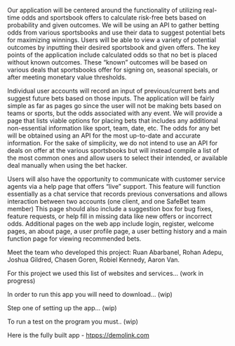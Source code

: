 Our application will be centered around the functionality of utilizing real-time odds and sportsbook offers to calculate risk-free bets based on probability and given outcomes. We will be using an API to gather betting odds from various sportsbooks and use their data to suggest potential bets for maximizing winnings. Users will be able to view a variety of potential outcomes by inputting their desired sportsbook and given offers. The key points of the application include calculated odds so that no bet is placed without known outcomes. These “known” outcomes will be based on various deals that sportsbooks offer for signing on, seasonal specials, or after meeting monetary value thresholds.

Individual user accounts will record an input of previous/current bets and suggest future bets based on those inputs. The application will be fairly simple as far as pages go since the user will not be making bets based on teams or sports, but the odds associated with any event. We will provide a page that lists viable options for placing bets that includes any additional non-essential information like sport, team, date, etc. The odds for any bet will be obtained using an API for the most up-to-date and accurate information. For the sake of simplicity, we do not intend to use an API for deals on offer at the various sportsbooks but will instead compile a list of the most common ones and allow users to select their intended, or available deal manually when using the bet hacker.

Users will also have the opportunity to communicate with customer service agents via a help page that offers “live” support. This feature will function essentially as a chat service that records previous conversations and allows interaction between two accounts (one client, and one SafeBet team member) This page should also include a suggestion box for bug fixes, feature requests, or help fill in missing data like new offers or incorrect odds.
Additional pages on the web app include login, register, welcome pages, an about page, a user profile page, a user betting history and a main function page for viewing recommended bets.

Meet the team who developed this project: Ruan Abarbanel, Rohan Adepu, Joshua Gildred, Chasen Goren, Robiel Kennedy, Aaron Van.

For this project we used this list of websites and services... (work in progress)

In order to run this app you will need to download... (wip)

Step one of setting up the app... (wip)

To run a test on the program you must.. (wip)

Here is the fully built app - [htpps://demolink.com](http://recitation-010-team-01.eastus.cloudapp.azure.com:3000/home/odds)
